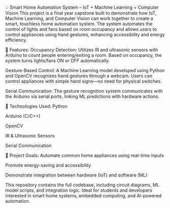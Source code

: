 💡 Smart Home Automation System – IoT + Machine Learning + Computer Vision
This project is a final year capstone built to demonstrate how IoT, Machine Learning, and Computer Vision can work together to create a smart, touchless home automation system. The system automates the control of lights and fans based on room occupancy and allows users to control appliances using hand gestures, enhancing accessibility and energy efficiency.

🔧 Features:
Occupancy Detection:
Utilizes IR and ultrasonic sensors with Arduino to count people entering/exiting a room. Based on occupancy, the system turns lights/fans ON or OFF automatically.

Gesture-Based Control:
A Machine Learning model developed using Python and OpenCV recognizes hand gestures through a webcam. Users can control appliances with simple hand signs—no need for physical switches.

Serial Communication:
The gesture recognition system communicates with the Arduino via serial ports, linking ML predictions with hardware actions.

🧠 Technologies Used:
Python

Arduino (C/C++)

OpenCV

IR & Ultrasonic Sensors

Serial Communication

📌 Project Goals:
Automate common home appliances using real-time inputs

Promote energy-saving and accessibility

Demonstrate integration between hardware (IoT) and software (ML)

This repository contains the full codebase, including circuit diagrams, ML model scripts, and integration logic. Ideal for students and developers interested in smart home systems, embedded computing, and AI-powered automation.

